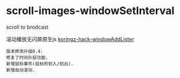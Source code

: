 # scroll-images-windowSetInterval
scroll to brodcast

滚动播放无闪屏原生js [koringz-hack-windowAddLister](https://koringz.github.io/scrollbroadcast/index.html)

````
版本修改升级0.4:
修复了时间扑捉功能.
新增鼠标事件(鼠标的划入/划出).
新增自动滚动.
````
